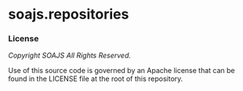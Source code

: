 # soajs.repositories



### License
*Copyright SOAJS All Rights Reserved.*

Use of this source code is governed by an Apache license that can be found in the LICENSE file at the root of this repository.
